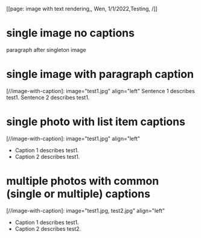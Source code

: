 [[page: image with text rendering,, Wen, 1/1/2022,Testing, /]]

# single image no captions

[//image]: image="test1.jpg"

paragraph after singleton image

# single image with paragraph caption

[//image-with-caption]: image="test1.jpg" align="left"
Sentence 1 describes test1. Sentence 2 describes test1.

# single photo with list item captions

[//image-with-caption]: image="test1.jpg" align="left"

- Caption 1 describes test1.
- Caption 2 describes test1.

# multiple photos with common (single or multiple) captions

[//image-with-caption]: image="test1.jpg, test2.jpg" align="left"

- Caption 1 describes test1.
- Caption 2 describes test2.
